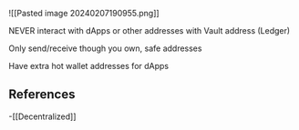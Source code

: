 ![[Pasted image 20240207190955.png]]

NEVER interact with dApps or other addresses with Vault address (Ledger)

Only send/receive though you own, safe addresses

Have extra hot wallet addresses for dApps

## References
<!-- Links to pages not referenced in the content -->
-[[Decentralized]]
